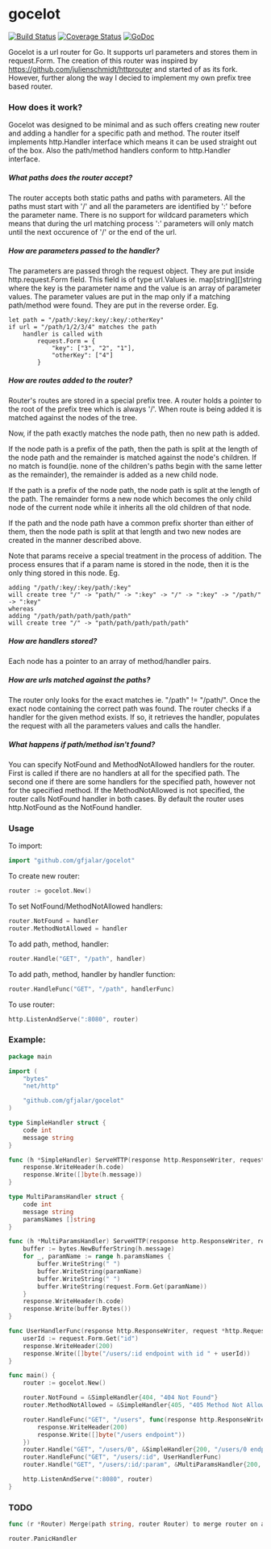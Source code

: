 # gocelot
[![Build Status](https://drone.io/github.com/gfjalar/gocelot/status.png?branch=master)](https://drone.io/github.com/gfjalar/gocelot/latest)
[![Coverage Status](https://coveralls.io/repos/gfjalar/gocelot/badge.svg?branch=master)](https://coveralls.io/r/gfjalar/gocelot?branch=master)
[![GoDoc](https://godoc.org/github.com/gfjalar/gocelot?status.svg)](https://godoc.org/github.com/gfjalar/gocelot)

Gocelot is a url router for Go. It supports url parameters and stores them in
request.Form. The creation of this router was inspired by 
https://github.com/julienschmidt/httprouter and started of as its fork. However,
further along the way I decied to implement my own prefix tree based router.

### How does it work?
Gocelot was designed to be minimal and as such offers creating new router and
adding a handler for a specific path and method. The router itself implements
http.Handler interface which means it can be used straight out of the box. Also
the path/method handlers conform to http.Handler interface.

##### What paths does the router accept?
The router accepts both static paths and paths with parameters. All the paths
must start with '/' and all the parameters are identified by ':' before the
parameter name. There is no support for wildcard parameters which means that
during the url matching process ':' parameters will only match until the next
occurence of '/' or the end of the url.

##### How are parameters passed to the handler?
The parameters are passed throgh the request object. They are put inside 
http.request.Form field. This field is of type url.Values ie.
map[string][]string where the key is the parameter name and the value is an
array of parameter values. The parameter values are put in the map only if a
matching path/method were found. They are put in the reverse order.
Eg.
```
let path = "/path/:key/:key/:key/:otherKey"
if url = "/path/1/2/3/4" matches the path
	handler is called with
		request.Form = {
			"key": ["3", "2", "1"],
			"otherKey": ["4"]
		}
```

##### How are routes added to the router?
Router's routes are stored in a special prefix tree. A router holds a pointer
to the root of the prefix tree which is always '/'. When route is being added
it is matched against the nodes of the tree.

Now, if the path exactly matches the node path, then no new path is added.

If the node path is a prefix of the path, then the path is split at the length
of the node path and the remainder is matched against the node's children. If
no match is found(ie. none of the children's paths begin with the same letter
as the remainder), the remainder is added as a new child node.

If the path is a prefix of the node path, the node path is split at the length
of the path. The remainder forms a new node which becomes the only child node of
the current node while it inherits all the old children of that node.

If the path and the node path have a common prefix shorter than either of them, 
then the node path is split at that length and two new nodes are created in
the manner described above.

Note that params receive a special treatment in the process of addition. The
process ensures that if a param name is stored in the node, then it is the only
thing stored in this node.
Eg.
```
adding "/path/:key/:key/path/:key"
will create tree "/" -> "path/" -> ":key" -> "/" -> ":key" -> "/path/" -> ":key"
whereas
adding "/path/path/path/path/path"
will create tree "/" -> "path/path/path/path/path"
```

##### How are handlers stored?
Each node has a pointer to an array of method/handler pairs.

##### How are urls matched against the paths?
The router only looks for the exact matches ie. "/path" != "/path/". Once the
exact node containing the correct path was found. The router checks if a handler
for the given method exists. If so, it retrieves the handler, populates the
request with all the parameters values and calls the handler.

##### What happens if path/method isn't found?
You can specify NotFound and MethodNotAllowed handlers for the router. First
is called if there are no handlers at all for the specified path. The second
one if there are some handlers for the specified path, however not for the
specified method. If the MethodNotAllowed is not specified, the router calls
NotFound handler in both cases. By default the router uses http.NotFound as the
NotFound handler.

### Usage

To import:
```go
import "github.com/gfjalar/gocelot"
```

To create new router:
```go
router := gocelot.New()
```

To set NotFound/MethodNotAllowed handlers:
```go
router.NotFound = handler
router.MethodNotAllowed = handler
```

To add path, method, handler:
```go
router.Handle("GET", "/path", handler)
```

To add path, method, handler by handler function:
```go
router.HandleFunc("GET", "/path", handlerFunc)
```

To use router:
```go
http.ListenAndServe(":8080", router)
```

### Example:

```go
package main

import (
	"bytes"
	"net/http"

	"github.com/gfjalar/gocelot"
)

type SimpleHandler struct {
	code int
	message string
}

func (h *SimpleHandler) ServeHTTP(response http.ResponseWriter, request *http.Request) {
	response.WriteHeader(h.code)
	response.Write([]byte(h.message))
}

type MultiParamsHandler struct {
	code int
	message string
	paramsNames []string
}

func (h *MultiParamsHandler) ServeHTTP(response http.ResponseWriter, request *http.Request) {
	buffer := bytes.NewBufferString(h.message)
	for _, paramName := range h.paramsNames {
		buffer.WriteString(" ")
		buffer.WriteString(paramName)
		buffer.WriteString(" ")
		buffer.WriteString(request.Form.Get(paramName))
	}
	response.WriteHeader(h.code)
	response.Write(buffer.Bytes())
}

func UserHandlerFunc(response http.ResponseWriter, request *http.Request) {
	userId := request.Form.Get("id")
	response.WriteHeader(200)
	response.Write([]byte("/users/:id endpoint with id " + userId))
}

func main() {
	router := gocelot.New()

	router.NotFound = &SimpleHandler{404, "404 Not Found"}
	router.MethodNotAllowed = &SimpleHandler{405, "405 Method Not Allowed"}

	router.HandleFunc("GET", "/users", func(response http.ResponseWriter, request *http.Request) {
		response.WriteHeader(200)
		response.Write([]byte("/users endpoint"))
	})
	router.Handle("GET", "/users/0", &SimpleHandler{200, "/users/0 endpoint matching the specific id = 0"})
	router.HandleFunc("GET", "/users/:id", UserHandlerFunc)
	router.Handle("GET", "/users/:id/:param", &MultiParamsHandler{200, "/users/:id/:param endpoint with", []string{"id", "param"}})

	http.ListenAndServe(":8080", router)
}
```

### TODO
```go
func (r *Router) Merge(path string, router Router) to merge router on a specific path
```
```go
router.PanicHandler
```